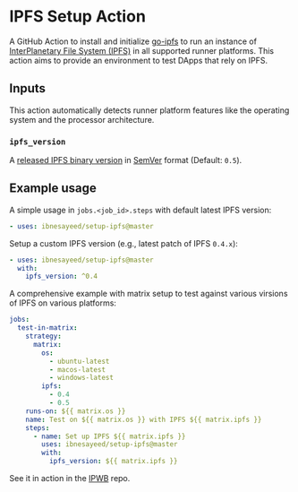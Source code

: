 # IPFS Setup Action

A GitHub Action to install and initialize [go-ipfs](https://github.com/ipfs/go-ipfs) to run an instance of [InterPlanetary File System (IPFS)](https://ipfs.io/) in all supported runner platforms.
This action aims to provide an environment to test DApps that rely on IPFS.


## Inputs

This action automatically detects runner platform features like the operating system and the processor architecture.

### `ipfs_version`

A [released IPFS binary version](https://dist.ipfs.io/go-ipfs/versions) in [SemVer](https://semver.org/) format (Default: `0.5`).


## Example usage

A simple usage in `jobs.<job_id>.steps` with default latest IPFS version:

```yml
- uses: ibnesayeed/setup-ipfs@master
```

Setup a custom IPFS version (e.g., latest patch of IPFS `0.4.x`):

```yml
- uses: ibnesayeed/setup-ipfs@master
  with:
    ipfs_version: ^0.4
```

A comprehensive example with matrix setup to test against various virsions of IPFS on various platforms:

```yml
jobs:
  test-in-matrix:
    strategy:
      matrix:
        os:
          - ubuntu-latest
          - macos-latest
          - windows-latest
        ipfs:
          - 0.4
          - 0.5
    runs-on: ${{ matrix.os }}
    name: Test on ${{ matrix.os }} with IPFS ${{ matrix.ipfs }}
    steps:
      - name: Set up IPFS ${{ matrix.ipfs }}
        uses: ibnesayeed/setup-ipfs@master
        with:
          ipfs_version: ${{ matrix.ipfs }}
```

See it in action in the [IPWB](https://github.com/oduwsdl/ipwb/blob/master/.github/workflows/test.yml) repo.
